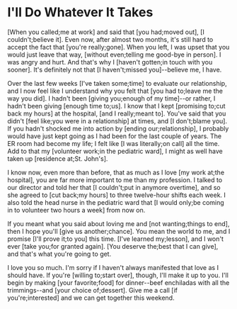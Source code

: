 # I'll Do Whatever It Takes

[When you called;me at work] and said that [you had;moved out], [I couldn't;believe it]. Even now, after almost two months, it's still hard to accept the fact that [you're really;gone]. When you left, I was upset that you would just leave that way, [without even;telling me good-bye in person]. I was angry and hurt. And that's why I [haven't gotten;in touch with you sooner]. It's definitely not that [I haven't;missed you]--believe me, I have.

Over the last few weeks [I've taken some;time] to evaluate our relationship, and I now feel like I understand why you felt that [you had to;leave me the way you did]. I hadn't been [giving you;enough of my time]--or rather, I hadn't been giving [enough time to;us]. I know that I kept [promising to;cut back my hours] at the hospital, [and I really;meant to]. You've said that you didn't [feel like;you were in a relationship] at times, and [I don't;blame you]. If you hadn't shocked me into action by [ending our;relationship], I probably would have just kept going as I had been for the last couple of years. The ER room had become my life; I felt like [I was literally;on call] all the time. Add to that my [volunteer work;in the pediatric ward], I might as well have taken up [residence at;St. John's].

I know now, even more than before, that as much as I love [my work at;the hospital], you are far more important to me than my profession. I talked to our director and told her that [I couldn't;put in anymore overtime], and so she agreed to [cut back;my hours] to three twelve-hour shifts each week. I also told the head nurse in the pediatric ward that [I would only;be coming in to volunteer two hours a week] from now on.

If you meant what you said about loving me and [not wanting;things to end], then I hope you'll [give us another;chance]. You mean the world to me, and I promise [I'll prove it;to you] this time. [I've learned my;lesson], and I won't ever [take you;for granted again]. [You deserve the;best that I can give], and that's what you're going to get.

I love you so much. I'm sorry if I haven't always manifested that love as I should have. If you're [willing to;start over], though, I'll make it up to you. I'll begin by making [your favorite;food] for dinner--beef enchiladas with all the trimmings--and [your choice of;dessert]. Give me a call [if you're;interested] and we can get together this weekend.

